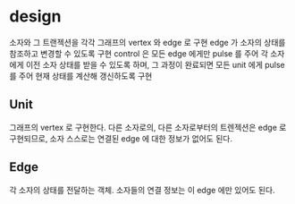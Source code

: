 # design

소자와 그 트랜젝션을 각각 그래프의 vertex 와 edge 로 구현
edge 가 소자의 상태를 참조하고 변경할 수 있도록 구현
control 은 모든 edge 에게만 pulse 를 주어 각 소자에게 이전 소자 상태를 받을 수 있도록 하며, 
그 과정이 완료되면 모든 unit 에게 pulse 를 주어 현재 상태를 계산해 갱신하도록 구현

## Unit 

그래프의 vertex 로 구현한다. 
다른 소자로의, 다른 소자로부터의 트렌젝션은 edge 로 구현되므로, 소자 스스로는 연결된 edge 에 대한 정보가 없어도 된다. 


## Edge

각 소자의 상태를 전달하는 객체. 
소자들의 연결 정보는 이 edge 에만 있어도 된다. 
